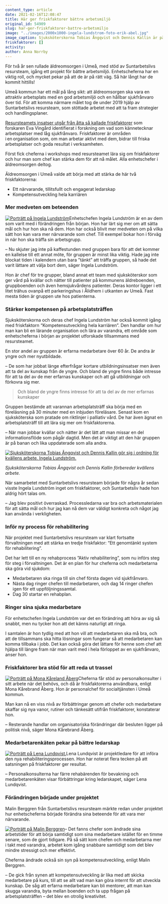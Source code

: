 ```yaml
---
content_type: article
date: 2021-02-16T12:08:47
title: Här ger friskfaktorer bättre arbetsmiljö
original_id: 54909
slug: har-ger-friskfaktorer-battre-arbetsmiljo
image: "../images/2000x1000-ingela-lundstrom-foto-erik-abel.jpg"
image_caption: Sjuksköterskorna Tobias Ångqvist och Dennis Kallin är på väg till sina patienter inom äldreomsorgen i Umeå. Deras chef Ingela Lundström har med hjälp av Suntarbetslivs resursteam fått mer kunskaper om hur hon kan vara närvarande som chef.      
friskfaktorer: []
activity:
author: Anna Norrby
---
```


För två år sen rullade äldreomsorgen i Umeå, med stöd av Suntarbetslivs resursteam, igång ett projekt för bättre arbetsmiljö. Enhetscheferna har en viktig roll, och mycket pekar på att de är på rätt väg. Så här långt har de kommit hittills!

Umeå kommun har ett mål på lång sikt: att äldreomsorgen ska vara en attraktiv arbetsplats med en god arbetsmiljö och en hållbar sjukfrånvaro över tid. För att komma närmare målet tog de under 2019 hjälp av Suntarbetslivs resursteam, som stöttade arbetet med att ta fram strategier och handlingsplaner.

[Resursteamets insatser utgår från åtta så kallade friskfaktorer](https://www.suntarbetsliv.se/suntarbetslivs-resursteam/om-friskfaktorerna/) som forskaren Eva Vingård identifierat i forskning om vad som kännetecknar arbetsplatser med låg sjukfrånvaro. Friskfaktorer är områden i en organisation som, om man arbetar aktivt med dem, bidrar till friska arbetsplatser och goda resultat i verksamheten.

Först fick cheferna i workshops med resursteamet lära sig om friskfaktorer och hur man som chef kan stärka dem för att nå målet. Alla enhetschefer i äldreomsorgen deltog.

Äldreomsorgen i Umeå valde att börja med att stärka de här två friskfaktorerna:

*   Ett närvarande, tillitsfullt och engagerat ledarskap
*   Kompetensutveckling hela karriären

### Mer medveten om beteenden

[![Porträtt på Ingela Lundström](https://www.suntarbetsliv.se/wp-content/uploads/2021/02/200x220-ingela-lundstrom-foto-erik-abel.jpg)](https://www.suntarbetsliv.se/wp-content/uploads/2021/02/200x220-ingela-lundstrom-foto-erik-abel.jpg)Enhetschefen Ingela Lundström är en av dem som varit med i förändringen från början. Hon har lärt sig mer om att sätta mål och hur hon ska nå dem. Hon har också blivit mer medveten om på vilka sätt hon kan vara mer närvarande som chef. Till exempel bokar hon i förväg in när hon ska träffa sin arbetsgrupp.

– Nu skjuter jag inte på kaffestunden med gruppen bara för att det kommer en kallelse till ett annat möte, för gruppen är minst lika viktig. Hade jag inte blockat tiden i kalendern utan bara ”tänkt” att träffa gruppen, så hade det varit lättare att välja bort dem, säger Ingela Lundström.

Hon är chef för tre grupper, bland annat ett team med sjuksköterskor som ger vård på kvällar och nätter till patienter på kommunens äldreboenden, gruppboenden och även hemsjukvårdens patienter. Deras kontor ligger i ett litet trähus ovanpå ett parkeringshus i Ålidhem i utkanten av Umeå. Fast mesta tiden är gruppen ute hos patienterna.

### Stärker kompetensen på arbetsplatsträffen

Sjuksköterskorna och deras chef Ingela Lundström har också kommit igång med friskfaktorn “Kompetensutveckling hela karriären”. Den handlar om hur man kan bli en lärande organisation och lära av varandra, ett område som enhetscheferna i början av projektet utforskade tillsammans med resursteamet.

En stor andel av gruppen är erfarna medarbetare över 60 år. De andra är yngre och mer nyutbildade.

– De som har jobbat länge efterfrågar kortare utbildningsinsatser men även att ta del av kunskap från de yngre. Och bland de yngre finns både intresse för att ta del av de mer erfarnas kunskaper och att gå utbildningar och förkovra sig mer.

> Och bland de yngre finns intresse för att ta del av de mer erfarnas kunskaper

Gruppen bestämde att varannan arbetsplatsträff ska börja med en föreläsning på 30 minuter med en inbjuden föreläsare. Senast kom en sjuksköterska som pratade om riktlinjer i palliativ vård. De har även ägnat en arbetsplatsträff till att lära sig mer om friskfaktorerna.

– När man jobbar kvällar och nätter är det lätt att man missar en del informationsflöde som pågår dagtid. Men det är viktigt att den här gruppen är på banan och lika uppdaterade som alla andra.

[![Sjuksköterskorna Tobias Ångqvist och Dennis Kallin gör sig i ordning för kvällens arbete. Ingela Lundström. ](https://www.suntarbetsliv.se/wp-content/uploads/2021/02/750x400-ingela-lundstrom-umea-foto-erik-abel.jpg)](https://www.suntarbetsliv.se/wp-content/uploads/2021/02/750x400-ingela-lundstrom-umea-foto-erik-abel.jpg)

_Sjuksköterskorna Tobias Ångqvist och Dennis Kallin förbereder kvällens arbete._

När samarbetet med Suntarbetslivs resursteam började för några år sedan visste Ingela Lundström inget om friskfaktorer, och Suntarbetsliv hade hon aldrig hört talas om.

– Jag blev positivt överraskad. Processledarna var bra och arbetsmaterialen för att sätta mål och hur jag kan nå dem var väldigt konkreta och något jag kan använda i verkligheten.

### Inför ny process för rehabilitering

När projektet med Suntarbetslivs resursteam var klart fortsatte förvaltningen med att stärka en tredje friskfaktor: “Ett genomtänkt system för rehabilitering”.

Det har lett till en ny rehabprocess ”Aktiv rehabilitering”, som nu införs steg för steg i förvaltningen. Det är en plan för hur cheferna och medarbetarna ska göra vid sjukdom:

*   Medarbetaren ska ringa till sin chef första dagen vid sjukfrånvaro.
*   Nästa dag ringer chefen till medarbetaren, och dag 14 ringer chefen igen för ett uppföljningssamtal.
*   Dag 30 startar en rehabplan.

### Ringer sina sjuka medarbetare

För enhetschefen Ingela Lundström var det en förändring att höra av sig så snabbt, men nu tycker hon att det känns naturligt att ringa.

I samtalen är hon tydlig med att hon vill att medarbetaren ska må bra, och att de tillsammans ska hitta lösningar som fungerar så att medarbetaren kan komma tillbaka i jobb. Det kan också göra det lättare för henne som chef att hjälpa till längre fram när man varit med i hela förloppet av en sjukfrånvaro, anser hon.

### Friskfaktorer bra stöd för att reda ut trassel

[![Porträtt på Mona Kåreland Åberg](https://www.suntarbetsliv.se/wp-content/uploads/2021/02/200x220-mona-kareland-aberg-umea.jpg)](https://www.suntarbetsliv.se/wp-content/uploads/2021/02/200x220-mona-kareland-aberg-umea.jpg)Cheferna får stöd av personalkonsulter i sitt arbete när det behövs, och då är friskfaktorerna användbara, enligt Mona Kårebrand Åberg. Hon är personalchef för socialtjänsten i Umeå kommun.

Man kan nå en viss nivå av förbättringar genom att chefer och medarbetare skaffar sig nya vanor, rutiner och tänkesätt utifrån friskfaktorer, konstaterar hon.

– Resterande handlar om organisatoriska förändringar där besluten ligger på politisk nivå, säger Mona Kårebrand Åberg.

### Medarbetarenkäten pekar på bättre ledarskap

[![Porträtt på Lena Lundqvist.](https://www.suntarbetsliv.se/wp-content/uploads/2021/02/200x220-lena-lundqvist-umea.jpg)](https://www.suntarbetsliv.se/wp-content/uploads/2021/02/200x220-lena-lundqvist-umea.jpg)Lena Lundqvist är projektledare för att införa den nya rehabiliteringsprocessen. Hon har noterat flera tecken på att satsningen på friskfaktorer ger resultat.

– Personalkonsulterna har färre rehabärenden för bevakning och medarbetarenkäten visar förbättringar kring ledarskapet, säger Lena Lundqvist.

### Förändringen började under projektet

Malin Berggren från Suntarbetslivs resursteam märkte redan under projektet hur enhetscheferna började förändra sina beteende för att vara mer närvarande.

[![Porträtt på Malin Berggren](https://www.suntarbetsliv.se/wp-content/uploads/2020/01/200x220-Malin-Berggren-foto-kristofer-samuelsson.jpg)](https://www.suntarbetsliv.se/wp-content/uploads/2020/01/200x220-Malin-Berggren-foto-kristofer-samuelsson.jpg)– Det fanns chefer som ändrade sina arbetstider för att börja samtidigt som sina medarbetare istället för en timme senare, som de gjort tidigare. På så sätt kom chefen och medarbetarna mer i takt med varandra, arbetet kom igång snabbare samtidigt som det blev mindre stressigt och mer effektivt.

Cheferna ändrade också sin syn på kompetensutveckling, enligt Malin Berggren.

– De gick från synen att kompetensutveckling är lika med att skicka medarbetare på kurs, till att se allt vad man kan göra internt för att utveckla kunskap. De såg att erfarna medarbetare kan bli mentorer, att man kan skugga varandra, byta mellan boenden och ta upp frågan på arbetsplatsträffen – det blev en otrolig kreativitet.

